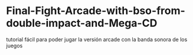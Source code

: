 # Final-Fight-Arcade-with-bso-from-double-impact-and-Mega-CD
tutorial fácil para poder jugar la versión arcade con la banda sonora de los juegos
